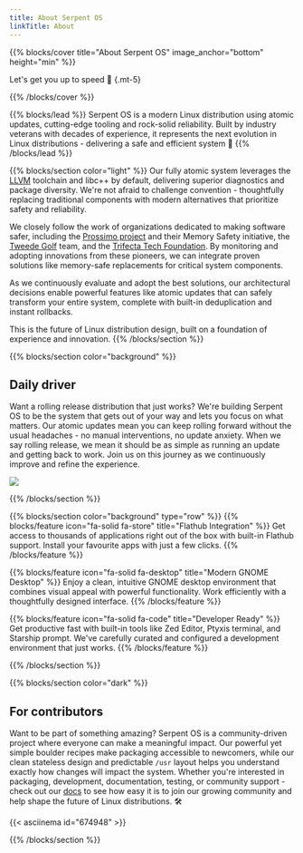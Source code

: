 ```yaml
---
title: About Serpent OS
linkTitle: About
---
```


{{% blocks/cover title="About Serpent OS" image_anchor="bottom" height="min" %}}

Let's get you up to speed 🚀
{.mt-5}

{{% /blocks/cover %}}

{{% blocks/lead %}}
Serpent OS is a modern Linux distribution using atomic updates, cutting-edge tooling and rock-solid reliability. Built by industry veterans with decades of experience, it represents the next evolution in Linux distributions - delivering a safe and efficient system 🐍
{{% /blocks/lead %}}

{{% blocks/section color="light" %}}
Our fully atomic system leverages the [LLVM](https://llvm.org/) toolchain and libc++ by default, delivering superior diagnostics and package diversity. We're not afraid to challenge convention - thoughtfully replacing traditional components with modern alternatives that prioritize safety and reliability.

We closely follow the work of organizations dedicated to making software safer, including the [Prossimo project](https://www.memorysafety.org/) and their Memory Safety initiative, the [Tweede Golf](https://tweedegolf.nl/en) team, and the [Trifecta Tech Foundation](https://trifectatech.org/). By monitoring and adopting innovations from these pioneers, we can integrate proven solutions like memory-safe replacements for critical system components.

As we continuously evaluate and adopt the best solutions, our architectural decisions enable powerful features like atomic updates that can safely transform your entire system, complete with built-in deduplication and instant rollbacks.

This is the future of Linux distribution design, built on a foundation of experience and innovation.
{{% /blocks/section %}}

{{% blocks/section color="background" %}}
## Daily driver

Want a rolling release distribution that just works? We're building Serpent OS to be the system that gets out of your way and lets you focus on what matters. Our atomic updates mean you can keep rolling forward without the usual headaches - no manual interventions, no update anxiety. When we say rolling release, we mean it should be as simple as running an update and getting back to work. Join us on this journey as we continuously improve and refine the experience.

<div class="text-center">
  <img class="img-fluid" src="gnome_prealpha_dark.png" />
</div>

{{% /blocks/section %}}

{{% blocks/section color="background" type="row" %}}
{{% blocks/feature icon="fa-solid fa-store" title="Flathub Integration" %}}
Get access to thousands of applications right out of the box with built-in Flathub support. Install your favourite apps with just a few clicks.
{{% /blocks/feature %}}

{{% blocks/feature icon="fa-solid fa-desktop" title="Modern GNOME Desktop" %}}
Enjoy a clean, intuitive GNOME desktop environment that combines visual appeal with powerful functionality. Work efficiently with a thoughtfully designed interface.
{{% /blocks/feature %}}

{{% blocks/feature icon="fa-solid fa-code" title="Developer Ready" %}}
Get productive fast with built-in tools like Zed Editor, Ptyxis terminal, and Starship prompt. We've carefully curated and configured a development environment that just works.
{{% /blocks/feature %}}

{{% /blocks/section %}}

{{% blocks/section color="dark" %}}

## For contributors

Want to be part of something amazing? Serpent OS is a community-driven project where everyone can make a meaningful impact. Our powerful yet simple boulder recipes make packaging accessible to newcomers, while our clean stateless design and predictable `/usr` layout helps you understand exactly how changes will impact the system. Whether you're interested in packaging, development, documentation, testing, or community support - check out our [docs](/docs) to see how easy it is to join our growing community and help shape the future of Linux distributions. 🛠️

{{< asciinema id="674948" >}}

{{% /blocks/section %}}
